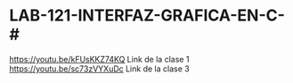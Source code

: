 # LAB-121-INTERFAZ-GRAFICA-EN-C-#
https://youtu.be/kFUsKKZ74KQ Link de la clase 1
https://youtu.be/sc73zVYXuDc Link de la clase 3
